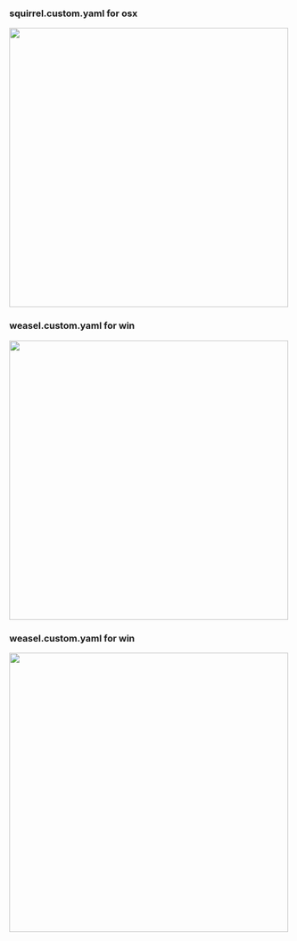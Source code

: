 ### squirrel.custom.yaml for osx
<div align=left><img src="https://i.loli.net/2020/11/13/2LT9b6JjmsP74uk.png" width="500">

### weasel.custom.yaml for win
<div align=left><img src="https://i.loli.net/2020/11/13/5xSTsMtN2BRplzj.png" width="500">

### weasel.custom.yaml for win
<div align=left><img src="https://s2.loli.net/2022/02/06/moLfHh26uAaswjg.png" width="500">
